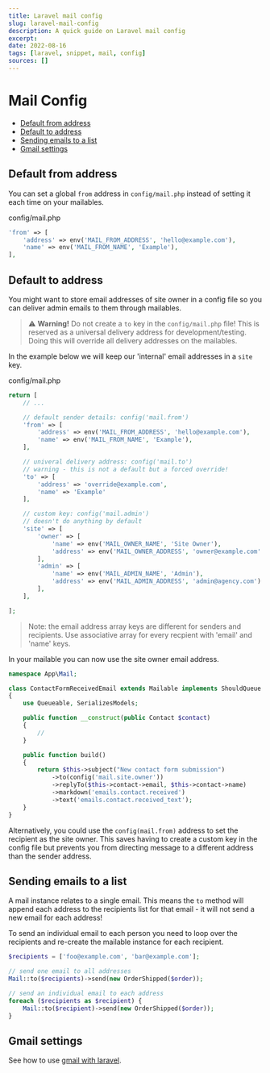 ```yaml
---
title: Laravel mail config
slug: laravel-mail-config
description: A quick guide on Laravel mail config
excerpt:
date: 2022-08-16
tags: [laravel, snippet, mail, config]
sources: []
---
```


# Mail Config

- [Default from address](#default-from-address)
- [Default to address](#default-to-address)
- [Sending emails to a list](#sending-emails-to-a-list)
- [Gmail settings](#gmail-settings)

## Default from address
You can set a global `from` address in `config/mail.php` instead of setting it each time on your mailables.

config/mail.php
```php
'from' => [
    'address' => env('MAIL_FROM_ADDRESS', 'hello@example.com'),
    'name' => env('MAIL_FROM_NAME', 'Example'),
],
```

## Default to address
You might want to store email addresses of site owner in a config file so you can deliver admin emails to them through mailables.

> ⚠ **Warning!** Do not create a `to` key in the `config/mail.php` file! This is reserved as a universal delivery address for development/testing. Doing this will override all delivery addresses on the mailables.

In the example below we will keep our 'internal' email addresses in a `site` key.

config/mail.php
```php
return [
    // ...

    // default sender details: config('mail.from')
    'from' => [
        'address' => env('MAIL_FROM_ADDRESS', 'hello@example.com'),
        'name' => env('MAIL_FROM_NAME', 'Example'),
    ],

    // univeral delivery address: config('mail.to')
    // warning - this is not a default but a forced override!
    'to' => [
        'address' => 'override@example.com',
        'name' => 'Example'
    ],

    // custom key: config('mail.admin')
    // doesn't do anything by default
    'site' => [
        'owner' => [
            'name' => env('MAIL_OWNER_NAME', 'Site Owner'),
            'address' => env('MAIL_OWNER_ADDRESS', 'owner@example.com'
        ],
        'admin' => [
            'name' => env('MAIL_ADMIN_NAME', 'Admin'),
            'address' => env('MAIL_ADMIN_ADDRESS', 'admin@agency.com')
        ],
    ],

];
```

> Note: the email address array keys are different for senders and recipients. Use associative array for every recpient with 'email' and 'name' keys.

In your mailable you can now use the site owner email address.

```php
namespace App\Mail;

class ContactFormReceivedEmail extends Mailable implements ShouldQueue
{
    use Queueable, SerializesModels;

    public function __construct(public Contact $contact)
    {
        //
    }

    public function build()
    {
        return $this->subject("New contact form submission")
            ->to(config('mail.site.owner'))
            ->replyTo($this->contact->email, $this->contact->name)
            ->markdown('emails.contact.received')
            ->text('emails.contact.received_text');
    }
}
```

Alternatively, you could use the `config(mail.from)` address to set the recipient as the site owner. This saves having to create a custom key in the config file but prevents you from directing message to a different address than the sender address.

## Sending emails to a list

A mail instance relates to a single email. This means the `to` method will append each address to the recipients list for that email - it will not send a new email for each address!

To send an individual email to each person you need to loop over the recipients and re-create the mailable instance for each recipient.

```php
$recipients = ['foo@example.com', 'bar@example.com'];

// send one email to all addresses
Mail::to($recipients)->send(new OrderShipped($order));

// send an individual email to each address
foreach ($recipients as $recipient) {
    Mail::to($recipient)->send(new OrderShipped($order));
}
```

## Gmail settings

See how to use [gmail with laravel](./laravel-gmail-config).